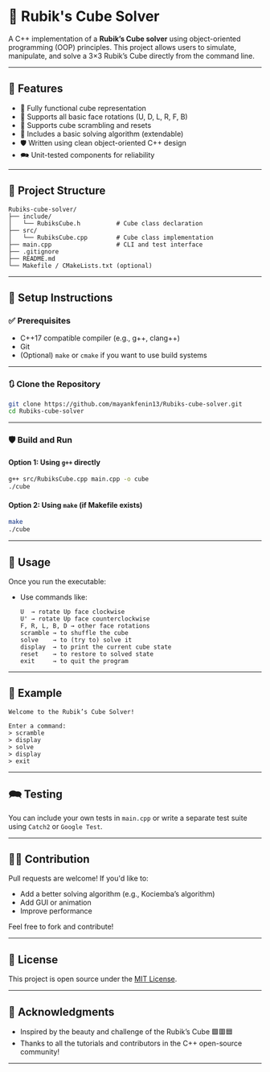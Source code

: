 # 🧹 Rubik's Cube Solver

A C++ implementation of a **Rubik’s Cube solver** using object-oriented programming (OOP) principles. This project allows users to simulate, manipulate, and solve a 3×3 Rubik’s Cube directly from the command line.

---

## 🚀 Features

* 🧠 Fully functional cube representation
* 🔁 Supports all basic face rotations (U, D, L, R, F, B)
* 🔄 Supports cube scrambling and resets
* 🛮 Includes a basic solving algorithm (extendable)
* 🛡 Written using clean object-oriented C++ design
* 🗪 Unit-tested components for reliability

---

## 📁 Project Structure

```
Rubiks-cube-solver/
├── include/
│   └── RubiksCube.h          # Cube class declaration
├── src/
│   └── RubiksCube.cpp        # Cube class implementation
├── main.cpp                  # CLI and test interface
├── .gitignore
├── README.md
└── Makefile / CMakeLists.txt (optional)
```

---

## 🚠 Setup Instructions

### ✅ Prerequisites

* C++17 compatible compiler (e.g., g++, clang++)
* Git
* (Optional) `make` or `cmake` if you want to use build systems

---

### 🔃 Clone the Repository

```bash
git clone https://github.com/mayankfenin13/Rubiks-cube-solver.git
cd Rubiks-cube-solver
```

---

### 🛡 Build and Run

#### Option 1: Using `g++` directly

```bash
g++ src/RubiksCube.cpp main.cpp -o cube
./cube
```

#### Option 2: Using `make` (if Makefile exists)

```bash
make
./cube
```

---

## 🔹 Usage

Once you run the executable:

* Use commands like:

  ```
  U  → rotate Up face clockwise
  U' → rotate Up face counterclockwise
  F, R, L, B, D → other face rotations
  scramble → to shuffle the cube
  solve    → to (try to) solve it
  display  → to print the current cube state
  reset    → to restore to solved state
  exit     → to quit the program
  ```

---

## 🧠 Example

```
Welcome to the Rubik’s Cube Solver!

Enter a command:
> scramble
> display
> solve
> display
> exit
```

---

## 🗪 Testing

You can include your own tests in `main.cpp` or write a separate test suite using `Catch2` or `Google Test`.

---

## 🧑‍💻 Contribution

Pull requests are welcome! If you'd like to:

* Add a better solving algorithm (e.g., Kociemba’s algorithm)
* Add GUI or animation
* Improve performance

Feel free to fork and contribute!

---

## 📄 License

This project is open source under the [MIT License](LICENSE).

---

## 🙌 Acknowledgments

* Inspired by the beauty and challenge of the Rubik’s Cube 🟩🟥🟦
* Thanks to all the tutorials and contributors in the C++ open-source community!

---
